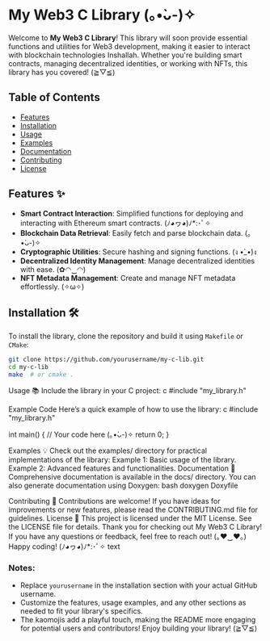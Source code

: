 # My Web3 C Library (｡•̀ᴗ-)✧

Welcome to **My Web3 C Library**! This library will soon provide essential functions and utilities for Web3 development, making it easier to interact with blockchain technologies Inshallah. Whether you're building smart contracts, managing decentralized identities, or working with NFTs, this library has you covered! (≧▽≦)

## Table of Contents
- [Features](#features)
- [Installation](#installation)
- [Usage](#usage)
- [Examples](#examples)
- [Documentation](#documentation)
- [Contributing](#contributing)
- [License](#license)

## Features ✨
- **Smart Contract Interaction**: Simplified functions for deploying and interacting with Ethereum smart contracts. (ﾉ◕ヮ◕)ﾉ*:･ﾟ✧
- **Blockchain Data Retrieval**: Easily fetch and parse blockchain data. (｡•̀ᴗ-)✧
- **Cryptographic Utilities**: Secure hashing and signing functions. (ง •̀_•́)ง
- **Decentralized Identity Management**: Manage decentralized identities with ease. (✿◠‿◠)
- **NFT Metadata Management**: Create and manage NFT metadata effortlessly. (✧ω✧)

## Installation 🛠️
To install the library, clone the repository and build it using `Makefile` or `CMake`:

```bash
git clone https://github.com/yourusername/my-c-lib.git
cd my-c-lib
make  # or cmake .
```

Usage 📚
Include the library in your C project:
c
#include "my_library.h"

Example Code
Here’s a quick example of how to use the library:
c
#include "my_library.h"

int main() {
    // Your code here (｡•̀ᴗ-)✧
    return 0;
}

Examples 💡
Check out the examples/ directory for practical implementations of the library:
Example 1: Basic usage of the library.
Example 2: Advanced features and functionalities.
Documentation 📖
Comprehensive documentation is available in the docs/ directory. You can also generate documentation using Doxygen:
bash
doxygen Doxyfile

Contributing 🤝
Contributions are welcome! If you have ideas for improvements or new features, please read the CONTRIBUTING.md file for guidelines.
License 📜
This project is licensed under the MIT License. See the LICENSE file for details.
Thank you for checking out My Web3 C Library! If you have any questions or feedback, feel free to reach out! (｡♥‿♥｡)
Happy coding! (ﾉ◕ヮ◕)ﾉ*:･ﾟ✧
text

### Notes:
- Replace `yourusername` in the installation section with your actual GitHub username.
- Customize the features, usage examples, and any other sections as needed to fit your library's specifics.
- The kaomojis add a playful touch, making the README more engaging for potential users and contributors! Enjoy building your library! (≧▽≦)
